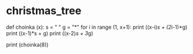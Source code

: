 # christmas_tree

def choinka (x):
    s = " "
    g = "*"
    for i in range (1, x+1):
        print ((x-i)*s + (2*i-1)*g)
    print ((x-1)*s + g)
    print ((x-2)*s + 3*g)

print (choinka(8))
